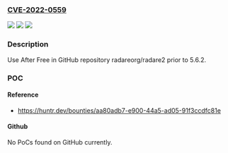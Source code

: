 ### [CVE-2022-0559](https://cve.mitre.org/cgi-bin/cvename.cgi?name=CVE-2022-0559)
![](https://img.shields.io/static/v1?label=Product&message=radareorg%2Fradare2&color=blue)
![](https://img.shields.io/static/v1?label=Version&message=n%2Fa&color=blue)
![](https://img.shields.io/static/v1?label=Vulnerability&message=CWE-416%20Use%20After%20Free&color=brighgreen)

### Description

Use After Free in GitHub repository radareorg/radare2 prior to 5.6.2.

### POC

#### Reference
- https://huntr.dev/bounties/aa80adb7-e900-44a5-ad05-91f3ccdfc81e

#### Github
No PoCs found on GitHub currently.

